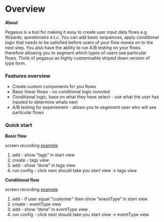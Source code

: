 # Overview

**About**

Pegasus is a tool for making it easy to create user input data flows e.g Wizards, questionairs e.t.c. You can add basic sequences, apply conditional logic that needs to be satisfied before users of your flow moves on to the next step. You also have the ability to run A/B testing on your flows therefore allowing you to segment which types of users see particular flows. Think of pegasus as highly customisable striped down version of type form.

### Features overview

- Create custom components for you flows
- Basic linear flows - no conditional logic invovled
- Conditional logic, base on what they have select - use what the user has inputed to determine whats next
- A/B testing for experiement - allows you to segement user who will see particular flows

### Quick start

**Basic flow**

screen recording [example](./examples/basic.gif)

1. add - show “tags” in start view
2. create - tags view
3. add - show “done” in tags view
4. run config - click next should take you start view → tags view

**Conditional flow**

screen recording [example](./examples/conditional.gif)

1. add - if user equal "customer" then show "eventType” in start view
2. create - eventType view
3. add - show “done” in eventType view
4. run config - click next should take you start view → eventType view
